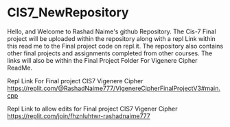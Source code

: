 # CIS7_NewRepository

Hello, and Welcome to Rashad Naime's github Repository. The Cis-7 Final project will be uploaded within the repository along with a repl Link within this read me to the Final project code on repl.it.  The repository also contains other final projects and assignments completed from other courses. The links will also be within the Final Project Folder For Vigenere Cipher ReadMe. 

Repl Link For Final project CIS7 Vigenere Cipher 
https://replit.com/@RashadNaime777/VigenereCipherFinalProjectV3#main.cpp

Repl Link to allow edits for Final project CIS7 Vigener Cipher
https://replit.com/join/fhznluhtwr-rashadnaime777
